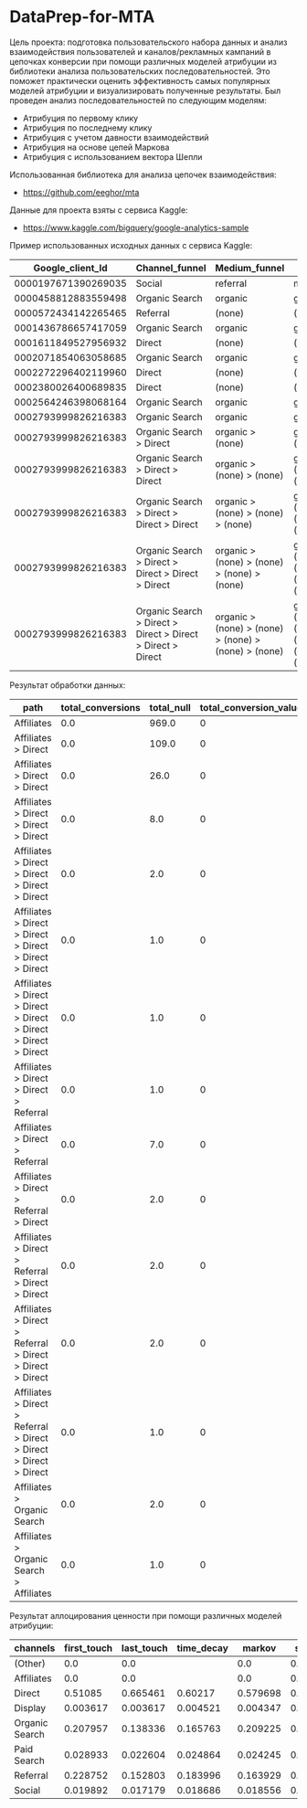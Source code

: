 # DataPrep-for-MTA

Цель проекта: подготовка пользовательского набора данных и анализ взаимодействия пользователей и каналов/рекламных кампаний в цепочках конверсии при помощи различных моделей атрибуции из библиотеки анализа пользовательских последовательностей. Это поможет практически оценить эффективность самых популярных моделей атрибуции и визуализировать полученные результаты.
Был проведен анализ последовательностей по следующим моделям:
- Атрибуция по первому клику
- Атрибуция по последнему клику
- Атрибуция с учетом давности взаимодействий
- Атрибуция на основе цепей Маркова
- Атрибуция с использованием вектора Шепли

Использованная библиотека для анализа цепочек взаимодействия:
- https://github.com/eeghor/mta

Данные для проекта взяты с сервиса Kaggle:
- https://www.kaggle.com/bigquery/google-analytics-sample

Пример использованных исходных данных с сервиса Kaggle:

| Google_client_Id    | Channel_funnel                                              | Medium_funnel                                        | Source_funnel                                                 | Campaign_funnel                                                       | Transactions | Revenue |
| ------------------- | ----------------------------------------------------------- | ---------------------------------------------------- | ------------------------------------------------------------- | --------------------------------------------------------------------- | ------------ | ------- |
| 0000197671390269035 | Social                                                      | referral                                             | m.facebook.com                                                | (not set)                                                             |              |         |
| 0000458812883559498 | Organic Search                                              | organic                                              | google                                                        | (not set)                                                             |              |         |
| 0000572434142265465 | Referral                                                    | (none)                                               | (direct)                                                      | (not set)                                                             |              |         |
| 0001436786657417059 | Organic Search                                              | organic                                              | google                                                        | (not set)                                                             |              |         |
| 0001611849527956932 | Direct                                                      | (none)                                               | (direct)                                                      | (not set)                                                             |              |         |
| 0002071854063058685 | Organic Search                                              | organic                                              | google                                                        | (not set)                                                             |              |         |
| 0002272296402119960 | Direct                                                      | (none)                                               | (direct)                                                      | (not set)                                                             |              |         |
| 0002380026400689835 | Direct                                                      | (none)                                               | (direct)                                                      | (not set)                                                             |              |         |
| 0002564246398068164 | Organic Search                                              | organic                                              | google                                                        | (not set)                                                             |              |         |
| 0002793999826216383 | Organic Search                                              | organic                                              | google                                                        | (not set)                                                             |              |         |
| 0002793999826216383 | Organic Search > Direct                                     | organic > (none)                                     | google > (direct)                                             | (not set) > (not set)                                                 |              |         |
| 0002793999826216383 | Organic Search > Direct > Direct                            | organic > (none) > (none)                            | google > (direct) > (direct)                                  | (not set) > (not set) > (not set)                                     |              |         |
| 0002793999826216383 | Organic Search > Direct > Direct > Direct                   | organic > (none) > (none) > (none)                   | google > (direct) > (direct) > (direct)                       | (not set) > (not set) > (not set) > (not set)                         |              |         |
| 0002793999826216383 | Organic Search > Direct > Direct > Direct > Direct          | organic > (none) > (none) > (none) > (none)          | google > (direct) > (direct) > (direct) > (direct)            | (not set) > (not set) > (not set) > (not set) > (not set)             |              |         |
| 0002793999826216383 | Organic Search > Direct > Direct > Direct > Direct > Direct | organic > (none) > (none) > (none) > (none) > (none) | google > (direct) > (direct) > (direct) > (direct) > (direct) | (not set) > (not set) > (not set) > (not set) > (not set) > (not set) |              |         |

Результат обработки данных:

|path                                                                                                                                                                                                                                                                                                                                                                                            |total_conversions|total_null|total_conversion_value|
|------------------------------------------------------------------------------------------------------------------------------------------------------------------------------------------------------------------------------------------------------------------------------------------------------------------------------------------------------------------------------------------------|-----------------|----------|----------------------|
|Affiliates                                                                                                                                                                                                                                                                                                                                                                                      |0.0              |969.0     |0                     |
|Affiliates > Direct                                                                                                                                                                                                                                                                                                                                                                             |0.0              |109.0     |0                     |
|Affiliates > Direct > Direct                                                                                                                                                                                                                                                                                                                                                                    |0.0              |26.0      |0                     |
|Affiliates > Direct > Direct > Direct                                                                                                                                                                                                                                                                                                                                                           |0.0              |8.0       |0                     |
|Affiliates > Direct > Direct > Direct > Direct                                                                                                                                                                                                                                                                                                                                                  |0.0              |2.0       |0                     |
|Affiliates > Direct > Direct > Direct > Direct > Direct                                                                                                                                                                                                                                                                                                                                         |0.0              |1.0       |0                     |
|Affiliates > Direct > Direct > Direct > Direct > Direct > Direct                                                                                                                                                                                                                                                                                                                                |0.0              |1.0       |0                     |
|Affiliates > Direct > Direct > Referral                                                                                                                                                                                                                                                                                                                                                         |0.0              |1.0       |0                     |
|Affiliates > Direct > Referral                                                                                                                                                                                                                                                                                                                                                                  |0.0              |7.0       |0                     |
|Affiliates > Direct > Referral > Direct                                                                                                                                                                                                                                                                                                                                                         |0.0              |2.0       |0                     |
|Affiliates > Direct > Referral > Direct > Direct                                                                                                                                                                                                                                                                                                                                                |0.0              |2.0       |0                     |
|Affiliates > Direct > Referral > Direct > Direct > Direct                                                                                                                                                                                                                                                                                                                                       |0.0              |2.0       |0                     |
|Affiliates > Direct > Referral > Direct > Direct > Direct > Direct                                                                                                                                                                                                                                                                                                                              |0.0              |1.0       |0                     |
|Affiliates > Organic Search                                                                                                                                                                                                                                                                                                                                                                     |0.0              |2.0       |0                     |
|Affiliates > Organic Search > Affiliates                                                                                                                                                                                                                                                                                                                                                        |0.0              |1.0       |0                     |

Результат аллоцирования ценности при помощи различных моделей атрибуции:


|channels      |first_touch|last_touch|time_decay|markov  |shapley |shao    |
|--------------|-----------|----------|----------|--------|--------|--------|
|(Other)       |0.0        |0.0       |          |0.0     |0.0     |        |
|Affiliates    |0.0        |0.0       |          |0.0     |0.0     |        |
|Direct        |0.51085    |0.665461  |0.60217   |0.579698|0.544822|0.607559|
|Display       |0.003617   |0.003617  |0.004521  |0.004347|0.006195|0.003448|
|Organic Search|0.207957   |0.138336  |0.165763  |0.209225|0.184215|0.036668|
|Paid Search   |0.028933   |0.022604  |0.024864  |0.024245|0.026763|0.016022|
|Referral      |0.228752   |0.152803  |0.183996  |0.163929|0.218768|0.330202|
|Social        |0.019892   |0.017179  |0.018686  |0.018556|0.019236|0.006101|





